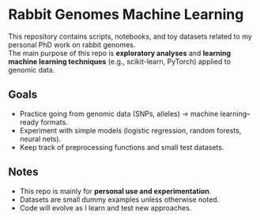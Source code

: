 # Rabbit Genomes Machine Learning

This repository contains scripts, notebooks, and toy datasets related to my personal PhD work on rabbit genomes.  
The main purpose of this repo is **exploratory analyses** and **learning machine learning techniques** (e.g., scikit-learn, PyTorch) applied to genomic data.

## Goals
- Practice going from genomic data (SNPs, alleles) → machine learning–ready formats.  
- Experiment with simple models (logistic regression, random forests, neural nets).  
- Keep track of preprocessing functions and small test datasets.  

## Notes
- This repo is mainly for **personal use and experimentation**.  
- Datasets are small dummy examples unless otherwise noted.  
- Code will evolve as I learn and test new approaches.  
